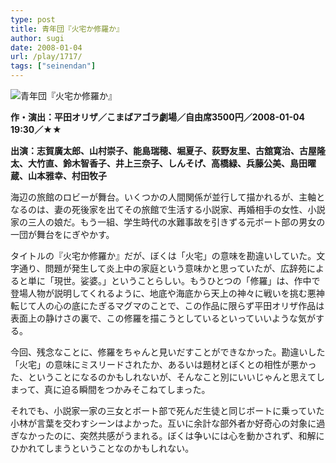 ```yaml
---
type: post
title: 青年団『火宅か修羅か』
author: sugi
date: 2008-01-04
url: /play/1717/
tags: ["seinendan"]
---
```

<img src="/images/play/20080104.jpg" alt="青年団『火宅か修羅か』" class="alignleft" />

**作・演出：平田オリザ／こまばアゴラ劇場／自由席3500円／2008-01-04 19:30／★★**

**出演：志賀廣太郎、山村崇子、能島瑞穂、堀夏子、荻野友里、古舘寛治、古屋隆太、大竹直、鈴木智香子、井上三奈子、しんそげ、高橋緑、兵藤公美、島田曜蔵、山本雅幸、村田牧子**

海辺の旅館のロビーが舞台。いくつかの人間関係が並行して描かれるが、主軸となるのは、妻の死後家を出てその旅館で生活する小説家、再婚相手の女性、小説家の三人の娘だ。もう一組、学生時代の水難事故を引きずる元ボート部の男女の一団が舞台をにぎやかす。

タイトルの『火宅か修羅か』だが、ぼくは「火宅」の意味を勘違いしていた。文字通り、問題が発生して炎上中の家庭という意味かと思っていたが、広辞苑によると単に「現世。娑婆。」ということらしい。もうひとつの「修羅」は、作中で登場人物が説明してくれるように、地底や海底から天上の神々に戦いを挑む悪神転じて人の心の底にたぎるマグマのことで、この作品に限らず平田オリザ作品は表面上の静けさの裏で、この修羅を描こうとしているといっていいような気がする。

今回、残念なことに、修羅をちゃんと見いだすことができなかった。勘違いした「火宅」の意味にミスリードされたか、あるいは題材とぼくとの相性が悪かった、ということになるのかもしれないが、そんなこと別にいいじゃんと思えてしまって、真に迫る瞬間をつかみそこねてしまった。

それでも、小説家一家の三女とボート部で死んだ生徒と同じボートに乗っていた小林が言葉を交わすシーンはよかった。互いに余計な部外者か好奇心の対象に過ぎなかったのに、突然共感がうまれる。ぼくは争いには心を動かされず、和解にひかれてしまうということなのかもしれない。
